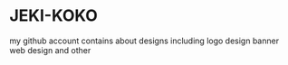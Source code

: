 # JEKI-KOKO
 my github account contains about designs including logo design banner web design and other
